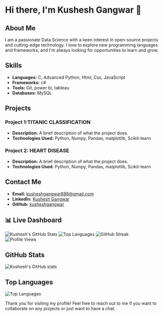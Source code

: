 
# Hi there, I'm Kushesh Gangwar 👋

## About Me

I am a passionate Data Science with a keen interest in open-source projects and cutting-edge technology. I love to explore new programming languages and frameworks, and I'm always looking for opportunities to learn and grow.

## Skills

- **Languages:** C, Advanced Python, Html, Css, JavaScript 
- **Frameworks:** c#
- **Tools:** Git, power bi, tableau
- **Databases:** MySQL

## Projects

### Project 1:TITANIC CLASSIFICATION
- **Description:** A brief description of what the project does.
- **Technologies Used:** Python, Numpy, Pandas, matplotlib, Scikit-learn

### Project 2: HEART DISEASE
- **Description:** A brief description of what the project does.
- **Technologies Used:** Python, Numpy, Pandas, matplotlib, Scikit-learn

## Contact Me

- **Email:** kusheshgangwar888@gmail.com
- **LinkedIn:** [Kushesh Gangwar](https://www.linkedin.com/in/kusheshgangwar)
- **GitHub:** [kusheshgangwar](https://github.com/kusheshgangwar)

## 📊 Live Dashboard

![Kushesh's GitHub Stats](https://github-readme-stats.vercel.app/api?username=kusheshgangwar&show_icons=true&theme=radical)
![Top Languages](https://github-readme-stats.vercel.app/api/top-langs/?username=kusheshgangwar&layout=compact)
![GitHub Streak](https://streak-stats.demolab.com?user=kusheshgangwar&theme=radical)
![Profile Views](https://komarev.com/ghpvc/?username=kusheshgangwar&color=blue)

## GitHub Stats

![Kushesh's GitHub stats](https://github-readme-stats.vercel.app/api?username=kusheshgangwar&show_icons=true&theme=radical)

## Top Languages

![Top Languages](https://github-readme-stats.vercel.app/api/top-langs/?username=kusheshgangwar&layout=compact&theme=radical)

Thank you for visiting my profile! Feel free to reach out to me if you want to collaborate on any projects or just want to have a chat.
